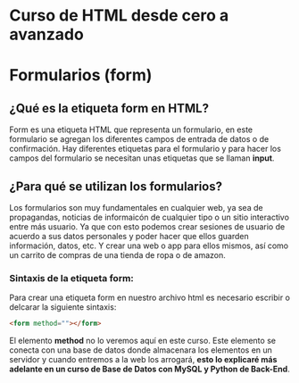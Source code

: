 # Curso de HTML desde cero a avanzado

# Formularios (form)

## ¿Qué es la etiqueta form en HTML?
Form es una etiqueta HTML que representa un formulario, en este formulario se agregan los diferentes campos de entrada de datos o de confirmación. Hay diferentes etiquetas para el formulario y para hacer los campos del formulario se necesitan unas etiquetas que se llaman **input**.

## ¿Para qué se utilizan los formularios?
Los formularios son muy fundamentales en cualquier web, ya sea de propagandas, noticias de informaicón de cualquier tipo o un sitio interactivo entre más usuario. Ya que con esto podemos crear sesiones de usuario de acuerdo a sus datos personales y poder hacer que ellos guarden información, datos, etc. Y crear una web o app para ellos mismos, así como un carrito de compras de una tienda de ropa o de amazon.

### Sintaxis de la etiqueta form:
Para crear una etiqueta form en nuestro archivo html es necesario escribir o delcarar la siguiente sintaxis:

```html
<form method=""></form>
```

El elemento **method** no lo veremos aquí en este curso. Este elemento se conecta con una base de datos donde almacenara los elementos en un servidor y cuando entremos a la web los arrogará, **esto lo explicaré más adelante en un curso de Base de Datos con MySQL y Python de Back-End**.